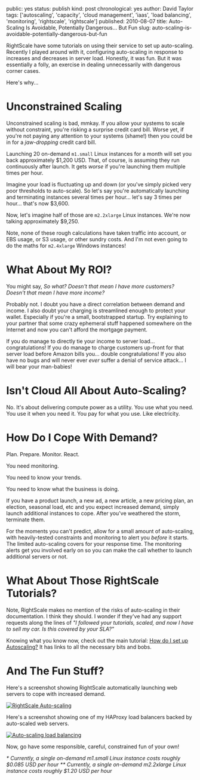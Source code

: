 public: yes
status: publish
kind: post
chronological: yes
author: David Taylor
tags: ['autoscaling', 'capacity', 'cloud management', 'iaas', 'load balancing', 'monitoring', 'rightscale', 'rightscale']
published: 2010-08-07
title: Auto-Scaling Is Avoidable, Potentially Dangerous... But Fun
slug: auto-scaling-is-avoidable-potentially-dangerous-but-fun

RightScale have some tutorials on using their service to set up auto-scaling.  Recently I played around with it, configuring auto-scaling in response to increases and decreases in server load. Honestly, it was fun. But it was essentially a folly, an exercise in dealing unnecessarily with dangerous corner cases.

Here's why...

# Unconstrained Scaling

Unconstrained scaling is bad, mmkay. If you allow your systems to scale without constraint, you're risking a surprise credit card bill. Worse yet, if you're not paying any attention to your systems (shame!) then you could be in for a _jaw-dropping_ credit card bill.

Launching 20 on-demand `m1.small` Linux instances for a month will set you back approximately $1,200 USD. That, of course, is assuming they run continuously after launch. It gets _worse_ if you're launching them multiple times per hour.

Imagine your load is fluctuating up and down (or you've simply picked very poor thresholds to auto-scale). So let's say you're automatically launching and terminating instances several times per hour... let's say 3 times per hour... that's now $3,600.

Now, let's imagine half of those are `m2.2xlarge` Linux instances. We're now talking approximately $9,250.

Note, none of these rough calculations have taken traffic into account, or EBS usage, or S3 usage, or other sundry costs. And I'm not even going to do the maths for `m2.4xlarge` Windows instances!

# What About My ROI?

You might say, _So what? Doesn't that mean I have more customers? Doesn't that mean I have more income?_

Probably not. I doubt you have a direct correlation between demand and income.  I also doubt your charging is streamlined enough to protect your wallet.  Especially if you're a small, bootstrapped startup. Try explaining to your partner that some crazy ephemeral stuff happened somewhere on the Internet and now you can't afford the mortgage payment.

If you do manage to directly tie your income to server load...  congratulations! If you do manage to charge customers up-front for that server load before Amazon bills you... double congratulations! If you also have no bugs and will never ever _ever_ suffer a denial of service attack... I will bear your man-babies!

# Isn't Cloud All About Auto-Scaling?

No. It's about delivering compute power as a utility. You use what you need.  You use it when you need it. You pay for what you use. Like electricity.

# How Do I Cope With Demand?

Plan. Prepare. Monitor. React.

You need monitoring.

You need to know your trends.

You need to know what the business is doing.

If you have a product launch, a new ad, a new article, a new pricing plan, an election, seasonal load, etc and you expect increased demand, simply launch additional instances to cope. After you've weathered the storm, terminate them.

For the moments you can't predict, allow for a small amount of auto-scaling, with heavily-tested constraints and monitoring to alert you _before_ it starts. The limited auto-scaling covers for your response time. The monitoring alerts get you involved early on so you can make the call whether to launch additional servers or not.

# What About Those RightScale Tutorials?

Note, RightScale makes no mention of the risks of auto-scaling in their documentation. I think they should. I wonder if they've had any support requests along the lines of _"I followed your tutorials, scaled, and now I have to sell my car. Is this covered by your SLA?"_

Knowing what you know now, check out the main tutorial: [How do I set up Autoscaling?](http://support.rightscale.com/03-Tutorials/02-AWS/02-Website_Edition/How_do_I_set_up_Autoscaling%3f) It has links to all the necessary bits and bobs.

# And The Fun Stuff?

Here's a screenshot showing RightScale automatically launching web servers to cope with increased demand.

[![RightScale Auto-scaling](http://www.cloudartisan.com/wp-content/uploads/2010/08/RightScale-Auto-scaling-1024x575.png)](http://www.cloudartisan.com/wp-content/uploads/2010/08/RightScale-Auto-scaling.png)

Here's a screenshot showing one of my HAProxy load balancers backed by auto-scaled web servers.

[![Auto-scaling load balancing](http://www.cloudartisan.com/wp-content/uploads/2010/08/Auto-scaling-load-balancing-1024x575.png)](http://www.cloudartisan.com/wp-content/uploads/2010/08/Auto-scaling-load-balancing.png)

Now, go have some responsible, careful, constrained fun of your own!

_* Currently, a single on-demand m1.small Linux instance costs roughly $0.085 USD per hour_
_** Currently, a single on-demand m2.2xlarge Linux instance costs roughly $1.20 USD per hour_

